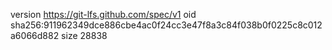 version https://git-lfs.github.com/spec/v1
oid sha256:911962349dce886cbe4ac0f24cc3e47f8a3c84f038b0f0225c8c012a6066d882
size 28838
